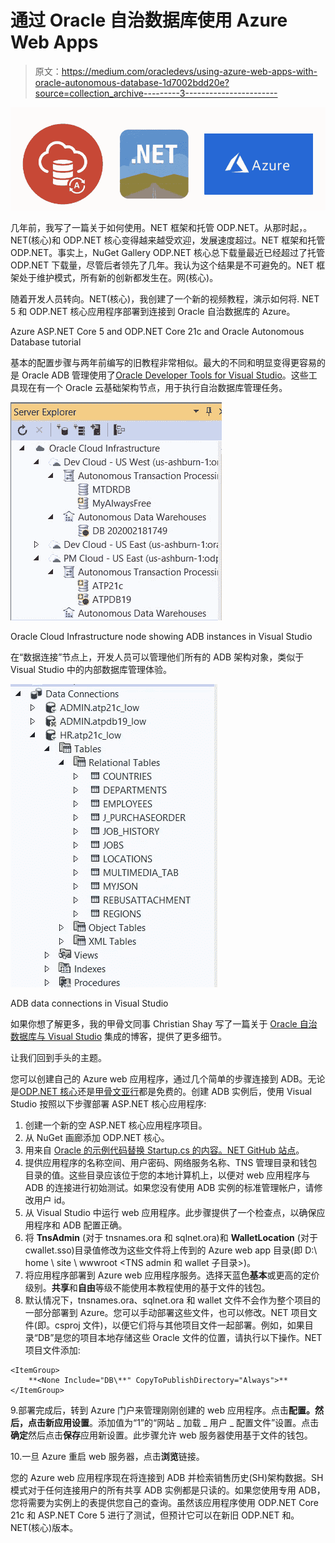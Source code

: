 # 通过 Oracle 自治数据库使用 Azure Web Apps

> 原文：<https://medium.com/oracledevs/using-azure-web-apps-with-oracle-autonomous-database-1d7002bdd20e?source=collection_archive---------3----------------------->

![](img/8b548d540bb341a86bb6a59eebec7723.png)

几年前，我写了一篇关于如何使用。NET 框架和托管 ODP.NET。从那时起，。NET(核心)和 ODP.NET 核心变得越来越受欢迎，发展速度超过。NET 框架和托管 ODP.NET。事实上，NuGet Gallery ODP.NET 核心总下载量最近已经超过了托管 ODP.NET 下载量，尽管后者领先了几年。我认为这个结果是不可避免的。NET 框架处于维护模式，所有新的创新都发生在。网(核心)。

随着开发人员转向。NET(核心)，我创建了一个新的视频教程，演示如何将. NET 5 和 ODP.NET 核心应用程序部署到连接到 Oracle 自治数据库的 Azure。

Azure ASP.NET Core 5 and ODP.NET Core 21c and Oracle Autonomous Database tutorial

基本的配置步骤与两年前编写的旧教程非常相似。最大的不同和明显变得更容易的是 Oracle ADB 管理使用了[Oracle Developer Tools for Visual Studio](https://www.oracle.com/database/technologies/developer-tools/visual-studio/)。这些工具现在有一个 Oracle 云基础架构节点，用于执行自治数据库管理任务。

![](img/cafc64f998f7a2b748ec81dd938113e8.png)

Oracle Cloud Infrastructure node showing ADB instances in Visual Studio

在“数据连接”节点上，开发人员可以管理他们所有的 ADB 架构对象，类似于 Visual Studio 中的内部数据库管理体验。

![](img/9b823f67f8eddc5278c3a62cdca2ef3b.png)

ADB data connections in Visual Studio

如果你想了解更多，我的甲骨文同事 Christian Shay 写了一篇关于 [Oracle 自治数据库与 Visual Studio](/oracledevs/visual-studio-integration-with-oracle-autonomous-database-7c6243eca329) 集成的博客，提供了更多细节。

让我们回到手头的主题。

您可以创建自己的 Azure web 应用程序，通过几个简单的步骤连接到 ADB。无论是[ODP.NET 核心](https://www.nuget.org/packages/Oracle.ManagedDataAccess.Core/)还是[甲骨文亚行](https://docs.oracle.com/en-us/iaas/Content/Database/Concepts/adbfreeoverview.htm)都是免费的。创建 ADB 实例后，使用 Visual Studio 按照以下步骤部署 ASP.NET 核心应用程序:

1.  创建一个新的空 ASP.NET 核心应用程序项目。
2.  从 NuGet 画廊添加 ODP.NET 核心。
3.  用来自 [Oracle 的示例代码替换 Startup.cs 的内容。NET GitHub 站点](https://github.com/oracle/dotnet-db-samples/blob/master/session-demos/2021/odpcore-adb-azure/Startup.cs)。
4.  提供应用程序的名称空间、用户密码、网络服务名称、TNS 管理目录和钱包目录的值。这些目录应该位于您的本地计算机上，以便对 web 应用程序与 ADB 的连接进行初始测试。如果您没有使用 ADB 实例的标准管理帐户，请修改用户 id。
5.  从 Visual Studio 中运行 web 应用程序。此步骤提供了一个检查点，以确保应用程序和 ADB 配置正确。
6.  将 **TnsAdmin** (对于 tnsnames.ora 和 sqlnet.ora)和 **WalletLocation** (对于 cwallet.sso)目录值修改为这些文件将上传到的 Azure web app 目录(即 D:\ home \ site \ wwwroot \<TNS admin 和 wallet 子目录>)。
7.  将应用程序部署到 Azure web 应用程序服务。选择天蓝色**基本**或更高的定价级别。**共享**和**自由**等级不能使用本教程使用的基于文件的钱包。
8.  默认情况下，tnsnames.ora、sqlnet.ora 和 wallet 文件不会作为整个项目的一部分部署到 Azure。您可以手动部署这些文件，也可以修改。NET 项目文件(即。csproj 文件)，以便它们将与其他项目文件一起部署。例如，如果目录“DB”是您的项目本地存储这些 Oracle 文件的位置，请执行以下操作。NET 项目文件添加:

```
<ItemGroup>
    **<None Include="DB\**" CopyToPublishDirectory="Always">**
</ItemGroup>
```

9.部署完成后，转到 Azure 门户来管理刚刚创建的 web 应用程序。点击**配置。**然后，点击**新应用设置**。添加值为“1”的“网站 _ 加载 _ 用户 _ 配置文件”设置。点击**确定**然后点击**保存**应用新设置。此步骤允许 web 服务器使用基于文件的钱包。

10.一旦 Azure 重启 web 服务器，点击**浏览**链接。

您的 Azure web 应用程序现在将连接到 ADB 并检索销售历史(SH)架构数据。SH 模式对于任何连接用户的所有共享 ADB 实例都是只读的。如果您使用专用 ADB，您将需要为实例上的表提供您自己的查询。虽然该应用程序使用 ODP.NET Core 21c 和 ASP.NET Core 5 进行了测试，但预计它可以在新旧 ODP.NET 和。NET(核心)版本。